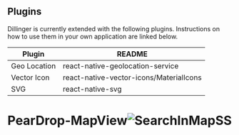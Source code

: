 


## Plugins

Dillinger is currently extended with the following plugins.
Instructions on how to use them in your own application are linked below.

| Plugin | README |
| ------ | ------ |
| Geo Location |react-native-geolocation-service |
| Vector Icon | react-native-vector-icons/MaterialIcons |
| SVG | react-native-svg |

# PearDrop-MapView![SearchInMapSS](https://user-images.githubusercontent.com/4476493/135070183-e46eda1d-4e69-47b4-ad7f-08256cf6716d.jpg)
